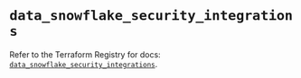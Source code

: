 # `data_snowflake_security_integrations`

Refer to the Terraform Registry for docs: [`data_snowflake_security_integrations`](https://registry.terraform.io/providers/snowflakedb/snowflake/2.1.1/docs/data-sources/security_integrations).
